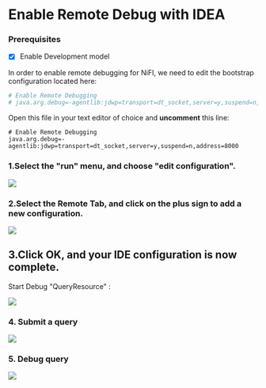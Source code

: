 # Enable Remote Debug with IDEA 



### Prerequisites



- [x] Enable Development model

In order to enable remote debugging for NiFI, we need to edit the bootstrap configuration located here:

```ini
# Enable Remote Debugging
# java.arg.debug=-agentlib:jdwp=transport=dt_socket,server=y,suspend=n,address=8000
```

Open this file in your text editor of choice and **uncomment** this line:

```
# Enable Remote Debugging
java.arg.debug=-agentlib:jdwp=transport=dt_socket,server=y,suspend=n,address=8000
```



### 1.Select the "run" menu, and choose "edit configuration".

![](C:/Users/lihefei/Desktop/cloud-doc/Nifi/images/debug-add-confg.png)



### 2.Select the Remote Tab, and click on the plus sign to add a new configuration.

![](C:/Users/lihefei/Desktop/cloud-doc/Drill/images/debug-edit-confg.png)





## 3.Click OK, and your IDE configuration is now complete.

Start Debug "QueryResource" :

![](C:/Users/lihefei/Desktop/cloud-doc/Drill/images/debug-start-debug.png)



### 4. Submit a query

![](C:/Users/lihefei/Desktop/cloud-doc/Drill/images/debug-edit-query.png)

### 5. Debug query 

![](C:/Users/lihefei/Desktop/cloud-doc/Drill/images/debug-debug-query.png)

